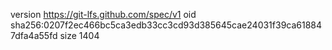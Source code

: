 version https://git-lfs.github.com/spec/v1
oid sha256:0207f2ec466bc5ca3edb33cc3cd93d385645cae24031f39ca618847dfa4a55fd
size 1404
